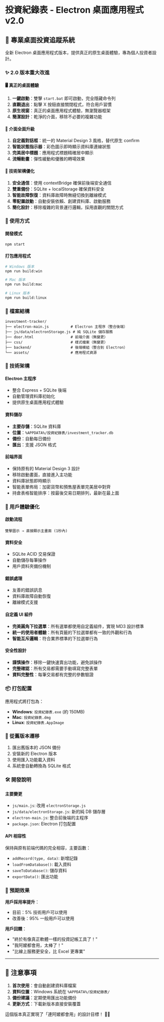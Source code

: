 # 投資紀錄表 - Electron 桌面應用程式 v2.0

## 🎯 專業桌面投資追蹤系統

全新 Electron 桌面應用程式版本，提供真正的原生桌面體驗，專為個人投資者設計。

### ✨ 2.0 版本重大改進

#### 🖥️ 真正的桌面體驗
1. **一鍵啟動**：雙擊 `start.bat` 即可啟動，完全隱藏命令列
2. **直觀退出**：點擊 X 按鈕直接關閉程式，符合用戶習慣
3. **原生視窗**：真正的桌面應用程式體驗，無瀏覽器框架
4. **簡潔設計**：乾淨的介面，移除不必要的複雜功能

#### 🎨 介面全面升級
1. **自定義對話框**：統一的 Material Design 3 風格，替代原生 confirm
2. **智能狀態指示器**：彩色圖示即時顯示資料庫連線狀態
3. **完美居中標題**：應用程式標題精確居中顯示
4. **流暢動畫**：彈性緩動和優雅的轉場效果

#### 🔧 技術架構優化
1. **安全通信**：使用 contextBridge 確保前後端安全通信
2. **雙重備份**：SQLite + localStorage 確保資料安全
3. **智能故障恢復**：資料庫故障時無縫切換到離線模式
4. **零配置啟動**：自動安裝依賴、創建資料庫、啟動服務
5. **簡化設計**：移除複雜的背景運行邏輯，採用直觀的關閉方式

### 🚀 使用方式

#### 開發模式
```bash
npm start
```

#### 打包應用程式
```bash
# Windows 版本
npm run build:win

# Mac 版本  
npm run build:mac

# Linux 版本
npm run build:linux
```

### 📁 檔案結構

```
investment-tracker/
├── electron-main.js          # Electron 主程序（整合後端）
├── js/data/electronStorage.js # 純 SQLite 儲存服務
├── door.html                 # 前端介面（無變更）
├── css/                      # 樣式檔案（無變更）
├── backend/                  # 後端模組（整合到 Electron）
└── assets/                   # 應用程式資源
```

### 🔧 技術架構

#### Electron 主程序
- 整合 Express + SQLite 後端
- 自動管理資料庫初始化
- 提供原生桌面應用程式體驗

#### 資料儲存
- **主要存儲**：SQLite 資料庫
- **位置**：`%APPDATA%/投資紀錄表/investment_tracker.db`
- **備份**：自動每日備份
- **匯出**：支援 JSON 格式

#### 前端界面
- 保持原有的 Material Design 3 設計
- 移除啟動畫面，直接進入主功能
- 資料庫狀態即時顯示
- 智能表單佈局：加密貨幣和預售屋表單完美居中對齊
- 持倉表格智能排序：按最後交易日期排列，最新在最上面

### 🎯 用戶體驗優化

#### 啟動流程
```
雙擊圖示 → 直接顯示主畫面 (1秒內)
```

#### 資料安全
- SQLite ACID 交易保證
- 自動儲存每筆操作
- 用戶資料夾備份機制

#### 錯誤處理
- 友善的錯誤訊息
- 資料庫故障自動恢復
- 離線模式支援

#### 自定義 UI 組件
- **完美圓角下拉選單**：所有選單都使用自定義組件，實現 MD3 設計標準
- **統一的使用者體驗**：所有頁籤的下拉選單都有一致的外觀和行為
- **智能互斥邏輯**：符合業界標準的下拉選單行為

#### 安全性設計
- **謹慎操作**：移除一鍵快速賣出功能，避免誤操作
- **完整確認**：所有交易都需要手動填寫完整表單
- **資料完整性**：每筆交易都有完整的參數驗證

### 📦 打包配置

應用程式將打包為：
- **Windows**: `投資紀錄表.exe` (約 150MB)
- **Mac**: `投資紀錄表.dmg`
- **Linux**: `投資紀錄表.AppImage`

### 🔄 從舊版本遷移

1. 匯出舊版本的 JSON 備份
2. 安裝新的 Electron 版本
3. 使用匯入功能載入資料
4. 系統會自動轉換為 SQLite 格式

### 🛠️ 開發說明

#### 主要變更
- `js/main.js`: 改用 `electronStorage.js`
- `js/data/electronStorage.js`: 新的純 DB 儲存層
- `electron-main.js`: 整合前後端的主程序
- `package.json`: Electron 打包配置

#### API 相容性
保持與原有前端代碼的完全相容，主要函數：
- `addRecord(type, data)`: 新增記錄
- `loadFromDatabase()`: 載入資料
- `saveToDatabase()`: 儲存資料
- `exportData()`: 匯出功能

### 🎉 預期效果

**用戶採用率提升**：
- 目前：5% 技術用戶可以使用
- 改善後：95% 一般用戶可以使用

**用戶回饋**：
- "終於有像真正軟體一樣的投資記帳工具了！"
- "我阿嬤都會用，太棒了！"
- "比線上服務更安全，比 Excel 更專業"

---

## 🚨 注意事項

1. **首次使用**：會自動創建資料庫檔案
2. **資料位置**：Windows 系統在 `%APPDATA%/投資紀錄表/`
3. **備份建議**：定期使用匯出功能備份
4. **更新方式**：下載新版本直接安裝覆蓋

這個版本真正實現了「連阿嬤都會用」的設計目標！ 👵✨
